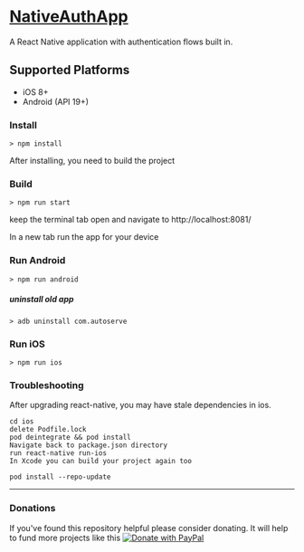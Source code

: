 # [NativeAuthApp](https://levelup.gitconnected.com/create-an-authorization-flow-with-react-navigation-5-x-10b84677806b)

A React Native application with authentication flows built in.


## Supported Platforms

-   iOS 8+
-   Android (API 19+)

### Install

```shell
> npm install
```

After installing, you need to build the project

### Build

```shell
> npm run start
```

keep the terminal tab open and navigate to http://localhost:8081/

In a new tab run the app for your device

### Run Android

```shell
> npm run android
```

##### uninstall old app

```shell
> adb uninstall com.autoserve
```

### Run iOS

```shell
> npm run ios
```

### Troubleshooting

After upgrading react-native, you may have stale dependencies in ios.

    cd ios
    delete Podfile.lock
    pod deintegrate && pod install
    Navigate back to package.json directory
    run react-native run-ios
    In Xcode you can build your project again too

`pod install --repo-update`

---
### Donations

If you've found this repository helpful please consider donating. It will help to fund more projects like this
[![Donate with PayPal](https://raw.githubusercontent.com/stefan-niedermann/paypal-donate-button/master/paypal-donate-button.png)](https://paypal.me/embeddednature?locale.x=en_US)
